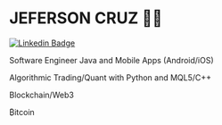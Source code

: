 # JEFERSON CRUZ :man_technologist:

[![Linkedin Badge](https://img.shields.io/badge/-LinkedIn-blue?style=flat-square&logo=Linkedin&logoColor=white&link=https://www.linkedin.com/in/rebeccamanzi/)](https://www.linkedin.com/in/jeferson-cruz-4b4abb35/)

Software Engineer Java and Mobile Apps (Android/iOS)

Algorithmic Trading/Quant with Python and MQL5/C++

Blockchain/Web3

₿itcoin
